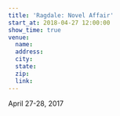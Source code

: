```yaml
---
title: 'Ragdale: Novel Affair'
start_at: 2018-04-27 12:00:00
show_time: true
venue:
  name:
  address:
  city:
  state:
  zip:
  link:
---
```



April 27-28, 2017